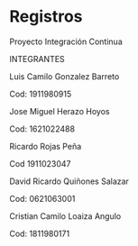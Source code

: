 # Registros
Proyecto Integración Continua

INTEGRANTES

Luis Camilo Gonzalez Barreto

Cod: 1911980915

Jose Miguel Herazo Hoyos

Cod: 1621022488

Ricardo Rojas Peña

Cod 1911023047

David Ricardo Quiñones Salazar

Cod: 0621063001

Cristian Camilo Loaiza Angulo

Cod: 1811980171